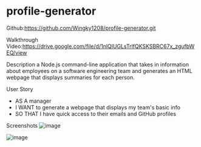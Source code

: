 # profile-generator

Github:https://github.com/Wingky1208/profile-generator.git

Walkthrough Video:https://drive.google.com/file/d/1nlQIUGLsTrlfQKSKSBRC67x_zgufbWEQ/view


Description
a Node.js command-line application that takes in information about employees on a software engineering team and generates an HTML webpage that displays summaries for each person.

User Story
- AS A manager
- I WANT to generate a webpage that displays my team's basic info
- SO THAT I have quick access to their emails and GitHub profiles


Screenshots
![image](https://user-images.githubusercontent.com/100000900/173975943-1dbc2431-59ab-4819-81a7-ffc83b91b889.png)


![image](https://user-images.githubusercontent.com/100000900/173976304-589fbf23-df98-40fb-8eb6-e9686fcd0141.png)


